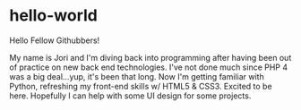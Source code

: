 # hello-world
Hello Fellow Githubbers!

My name is Jori and I'm diving back into programming after having been out of practice on new back end technologies.  I've not done much since PHP 4 was a big deal...yup, it's been that long.  Now I'm getting familiar with Python, refreshing my front-end skills w/ HTML5 & CSS3.  Excited to be here.  Hopefully I can help with some UI design for some projects.
